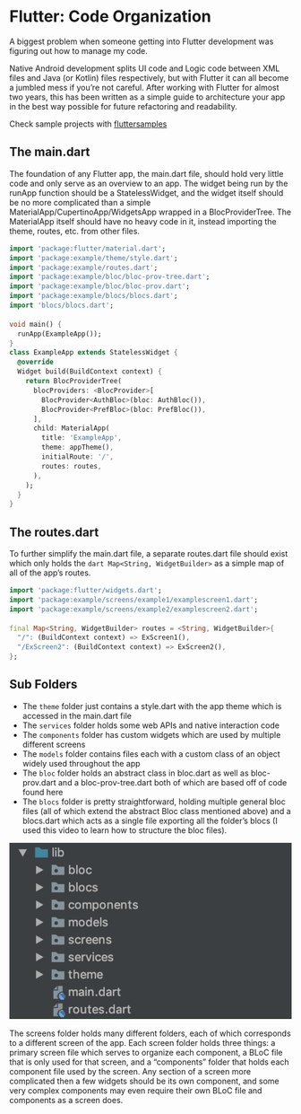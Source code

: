# Flutter: Code Organization

A biggest problem when someone getting into Flutter development was figuring out how to manage my code. 

Native Android development splits UI code and Logic code between XML files and Java (or Kotlin) files respectively, but with Flutter it can all become a jumbled mess if you’re not careful. After working with Flutter for almost two years, this has been written as a simple guide to architecture your app in the best way possible for future refactoring and readability.

Check sample projects with [fluttersamples](https://fluttersamples.com/)

## The main.dart
The foundation of any Flutter app, the main.dart file, should hold very little code and only serve as an overview to an app.
The widget being run by the runApp function should be a StatelessWidget, and the widget itself should be no more complicated than a simple MaterialApp/CupertinoApp/WidgetsApp wrapped in a BlocProviderTree.
The MaterialApp itself should have no heavy code in it, instead importing the theme, routes, etc. from other files.

```dart
import 'package:flutter/material.dart';
import 'package:example/theme/style.dart';
import 'package:example/routes.dart';
import 'package:example/bloc/bloc-prov-tree.dart';
import 'package:example/bloc/bloc-prov.dart';
import 'package:example/blocs/blocs.dart';
import 'blocs/blocs.dart';

void main() {
  runApp(ExampleApp());
}
class ExampleApp extends StatelessWidget {
  @override
  Widget build(BuildContext context) {
    return BlocProviderTree(
      blocProviders: <BlocProvider>[
        BlocProvider<AuthBloc>(bloc: AuthBloc()),
        BlocProvider<PrefBloc>(bloc: PrefBloc()),
      ],
      child: MaterialApp(
        title: 'ExampleApp',
        theme: appTheme(),
        initialRoute: '/',
        routes: routes,
      ),
    );
  }
}
```

## The routes.dart
To further simplify the main.dart file, a separate routes.dart file should exist 
which only holds the ```dart Map<String, WidgetBuilder>``` as a simple map of all of the app’s routes.
```dart
import 'package:flutter/widgets.dart';
import 'package:example/screens/example1/examplescreen1.dart';
import 'package:example/screens/example2/examplescreen2.dart';

final Map<String, WidgetBuilder> routes = <String, WidgetBuilder>{
  "/": (BuildContext context) => ExScreen1(),
  "/ExScreen2": (BuildContext context) => ExScreen2(),
};
```

## Sub Folders
* The ```theme``` folder just contains a style.dart with the app theme which is accessed in the main.dart file
* The ```services``` folder holds some web APIs and native interaction code
* The ```components``` folder has custom widgets which are used by multiple different screens
* The ```models``` folder contains files each with a custom class of an object widely used throughout the app
* The ```bloc``` folder holds an abstract class in bloc.dart as well as bloc-prov.dart and a bloc-prov-tree.dart both of which are based off of code found here
* The ```blocs``` folder is pretty straightforward, holding multiple general bloc files (all of which extend the abstract Bloc class mentioned above) and a blocs.dart which acts as a single file exporting all the folder’s blocs (I used this video to learn how to structure the bloc files).

<img src="./01.png"  /> 

The screens folder holds many different folders, each of which corresponds to a different screen of the app. Each screen folder holds three things: a primary screen file which serves to organize each component, a BLoC file that is only used for that screen, and a “components” folder that holds each component file used by the screen. Any section of a screen more complicated then a few widgets should be its own component, and some very complex components may even require their own BLoC file and components as a screen does.
